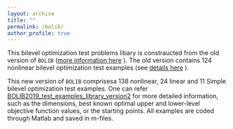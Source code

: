 ```yaml
---
layout: archive
title: ""   
permalink: /bolib/
author_profile: true
---
```


This bilevel optimization test problems libary is constraucted from the old version of $\texttt{BOLIB}$
([more information here](https://github.com/ShenglongZhou/BOLIB) ). 
The old version contains 124 nonlinear bilevel optimization test
examples (see [details here](https://www.researchgate.net/publication/325120369) ). 

This new version of $\texttt{BOLIB}$  comprisesa 138 nonlinear, 24 linear and  11 Simple bilevel optimization test examples. One can
refer [BOLIB2019_test_examples_library_version2](\files\BOLIB2019_test_examples_library_version2.pdf) for more detailed information, such as the dimensions, best known optimal upper and lower-level objective function
values, or the starting points. All examples are coded through Matlab and saved in m-files.
